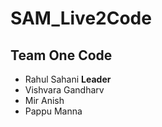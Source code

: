 # SAM_Live2Code

## Team One Code
- Rahul Sahani **Leader**
- Vishvara Gandharv
- Mir Anish
- Pappu Manna
